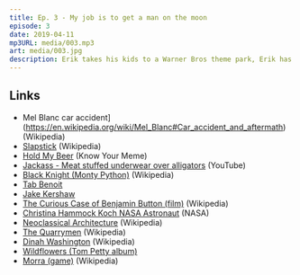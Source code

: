 ```yaml
---
title: Ep. 3 - My job is to get a man on the moon
episode: 3
date: 2019-04-11
mp3URL: media/003.mp3
art: media/003.jpg
description: Erik takes his kids to a Warner Bros theme park, Erik has a classmate in space, and of course the Beatles and Monty Python enter the discussion.
---
```


## Links

- Mel Blanc car accident](https://en.wikipedia.org/wiki/Mel_Blanc#Car_accident_and_aftermath) (Wikipedia)
- [Slapstick](https://en.wikipedia.org/wiki/Slapstick) (Wikipedia)
- [Hold My Beer](https://knowyourmeme.com/memes/hold-my-beer) (Know Your Meme)
- [Jackass - Meat stuffed underwear over alligators](https://www.youtube.com/watch?v=LWWG1eKmylY) (YouTube)
- [Black Knight (Monty Python)](<https://en.wikipedia.org/wiki/Black_Knight_(Monty_Python)>) (Wikipedia)
- [Tab Benoit](https://www.tabbenoit.com)
- [Jake Kershaw](http://jakekershaw.com)
- [The Curious Case of Benjamin Button (film)](<https://en.wikipedia.org/wiki/The_Curious_Case_of_Benjamin_Button_(film)>) (Wikipedia)
- [Christina Hammock Koch NASA Astronaut](https://www.nasa.gov/astronauts/biographies/christina-hammock-koch/biography) (NASA)
- [Neoclassical Architecture](https://en.wikipedia.org/wiki/Neoclassical_architecture) (Wikipedia)
- [The Quarrymen](https://en.wikipedia.org/wiki/The_Quarrymen) (Wikipedia)
- [Dinah Washington](https://en.wikipedia.org/wiki/Dinah_Washington) (Wikipedia)
- [Wildflowers (Tom Petty album)](<https://en.wikipedia.org/wiki/Wildflowers_(Tom_Petty_album)>)
- [Morra (game)](<https://en.wikipedia.org/wiki/Morra_(game)>) (Wikipedia)
